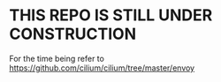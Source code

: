 # THIS REPO IS STILL UNDER CONSTRUCTION

For the time being refer to https://github.com/cilium/cilium/tree/master/envoy
